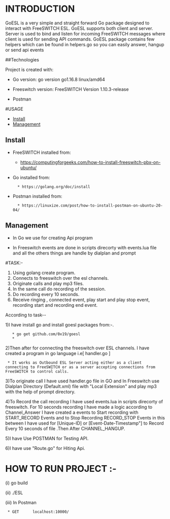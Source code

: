 # INTRODUCTION

GoESL is a very simple and straight forward Go package designed to interact with FreeSWITCH ESL. GoESL supports both client and server. Server is used to bind and listen for incoming FreeSWITCH messages where client is used for sending API commands. GoESL package contains few helpers which can be found in helpers.go so you can easily answer, hangup or send api events


##Technologies

Project is created with:

* Go    version:   go version go1.16.8 linux/amd64

* Freeswitch version: FreeSWITCH Version 1.10.3-release
* Postman  

#USAGE
 
* [Install](#Install)
* [Management](#Management)

## Install

* FreeSWITCH installed from:
	* https://computingforgeeks.com/how-to-install-freeswitch-pbx-on-ubuntu/

* Go installed from:

        * https://golang.org/doc/install
	
* Postman installed from:

        * https://linuxize.com/post/how-to-install-postman-on-ubuntu-20-04/
## Management

* In Go we use for creating Api program

* In Freeswitch events are done in scripts direcorty with events.lua file  and all the others things are handle by dialplan and prompt 


#TASK:-

1. Using golang create program. 
2. Connects to freeswitch over the esl channels. 
3. Originate calls and play mp3 files. 
4. In the same call do recording of the session.
5. Do recording every 10 seconds. 
6. Receive ringing , connected event, play start and play stop event, recording start and recording end event.

According to task--

1)I have install go and install goesl packages from:-.

       * go get github.com/0x19/goesl
       * 
2)Then after for connecting the freeswitch over ESL channels. I have created a program in go language i.e[ handler.go ] 
     
     * It works as Outbound ESL Server acting either as a client connecting to FreeSWITCH or as a server accepting connections from FreeSWITCH to control calls.

3)To originate call I have used handler.go file in GO  and In Freeswitch use Dialplan Directory (Default.xml) file with "Local Extension" and play mp3 with the      help of prompt directory.

4)To Record the call recording I have used events.lua in scripts direcorty of freeswitch.
 For 10 seconds recording I have made a logic according to Channel_Answer I have created a events to Start recording with START_RECORD Events  and  to Stop     Recording RECORD_STOP Events  in this between I have used for [Unique-ID] or [Event-Date-Timestamp"] to Record Every 10 seconds of file .Then After  CHANNEL_HANGUP.

5)I have Use POSTMAN for  Testing API.

6)I have use "Route.go" for Hiting Api. 

# HOW TO RUN PROJECT :-

 (i) go build
 
 (ii) ./ESL
 
 (iii) In Postman
 
     * GET      localhost:10000/  
     
     
     
  
 
   
